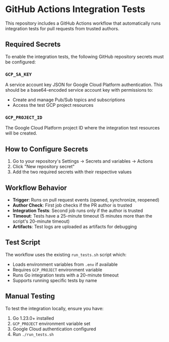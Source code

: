 # GitHub Actions Integration Tests

This repository includes a GitHub Actions workflow that automatically runs integration tests for pull requests from trusted authors.

## Required Secrets

To enable the integration tests, the following GitHub repository secrets must be configured:

### `GCP_SA_KEY`
A service account key JSON for Google Cloud Platform authentication. This should be a base64-encoded service account key with permissions to:
- Create and manage Pub/Sub topics and subscriptions
- Access the test GCP project resources

### `GCP_PROJECT_ID`
The Google Cloud Platform project ID where the integration test resources will be created.

## How to Configure Secrets

1. Go to your repository's Settings → Secrets and variables → Actions
2. Click "New repository secret"
3. Add the two required secrets with their respective values

## Workflow Behavior

- **Trigger**: Runs on pull request events (opened, synchronize, reopened)
- **Author Check**: First job checks if the PR author is trusted
- **Integration Tests**: Second job runs only if the author is trusted
- **Timeout**: Tests have a 25-minute timeout (5 minutes more than the script's 20-minute timeout)
- **Artifacts**: Test logs are uploaded as artifacts for debugging

## Test Script

The workflow uses the existing `run_tests.sh` script which:
- Loads environment variables from `.env` if available
- Requires `GCP_PROJECT` environment variable
- Runs Go integration tests with a 20-minute timeout
- Supports running specific tests by name

## Manual Testing

To test the integration locally, ensure you have:
1. Go 1.23.0+ installed
2. `GCP_PROJECT` environment variable set
3. Google Cloud authentication configured
4. Run `./run_tests.sh`
